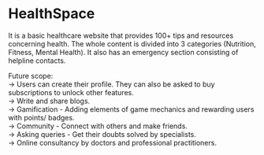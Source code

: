 # HealthSpace
It is a basic healthcare website that provides 100+ tips and resources concerning health.
The whole content is divided into 3 categories (Nutrition, Fitness, Mental Health). It also has an emergency section consisting of helpline contacts.

Future scope:</br>
-> Users can create their profile. They can also be asked to buy subscriptions to unlock other features. </br>
-> Write and share blogs.</br>
-> Gamification - Adding elements of game mechanics and rewarding users with points/ badges.</br>
-> Community - Connect with others and make friends.</br>
-> Asking queries - Get their doubts solved by specialists.</br>
-> Online consultancy by doctors and professional practitioners.</br>
